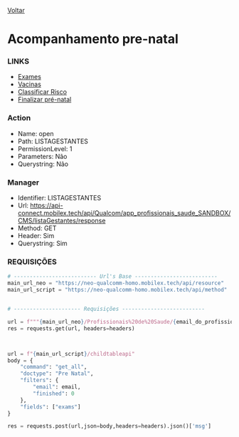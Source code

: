 [Voltar](../../wikipedia.md)
# Acompanhamento pre-natal
### LINKS
- [Exames](./exames.md)
- [Vacinas](./vacinas.md)
- [Classificar Risco](./classificarrisco.md)
- [Finalizar pré-natal](./finalizarpn.md)

### Action
- Name: open
- Path: LISTAGESTANTES
- PermissionLevel: 1
- Parameters: Não
- Querystring: Não
  
### Manager
- Identifier: LISTAGESTANTES
- Url: https://api-connect.mobilex.tech/api/Qualcom/app_profissionais_saude_SANDBOX/CMS/listaGestantes/response
- Method: GET
- Header: Sim
- Querystring: Sim

### REQUISIÇÕES
~~~ python
# -------------------------- Url's Base --------------------------
main_url_neo = "https://neo-qualcomm-homo.mobilex.tech/api/resource"
main_url_script = "https://neo-qualcomm-homo.mobilex.tech/api/method"


# --------------------- Requisições --------------------------

url = f"""{main_url_neo}/Profissionais%20de%20Saude/{email_do_profissional}?limit_page_length=1"""
res = requests.get(url, headers=headers)



url = f"{main_url_script}/childtableapi"
body = {
    "command": "get_all",
    "doctype": "Pre Natal",
    "filters": {
        "email": email, 
        "finished": 0
    },
    "fields": ["exams"]
}

res = requests.post(url,json=body,headers=headers).json()['msg']
~~~